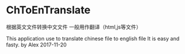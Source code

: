 # ChToEnTranslate
根据英文文件转换中文文件
一般用作翻译（html,js等文件）

 This application use to  translate chinese file to english file
 It is easy and fasty. 
                        by Alex 2017-11-20
